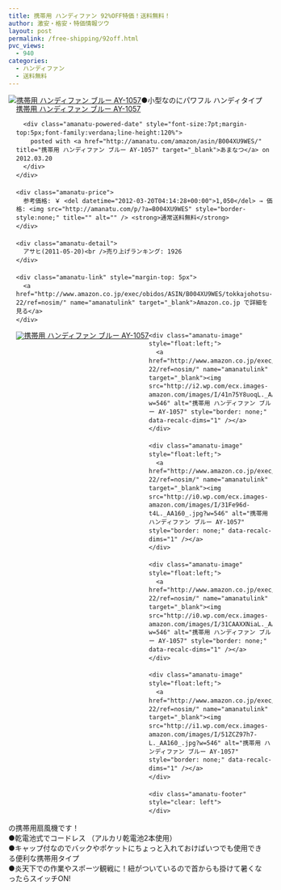 ```yaml
---
title: 携帯用 ハンディファン 92%OFF特価！送料無料！
author: 激安・格安・特価情報ツウ
layout: post
permalink: /free-shipping/92off.html
pvc_views:
  - 940
categories:
  - ハンディファン
  - 送料無料
---
```

<div class="amanatu-box" style="margin-bottom:0px;">
  <div class="amanatu-image" style="float:left;">
    <a href="http://www.amazon.co.jp/exec/obidos/ASIN/B004XU9WES/tokkajohotsu-22/ref=nosim/" name="amanatulink" target="_blank"><img src="http://i0.wp.com/ecx.images-amazon.com/images/I/41iMwXJBTBL._SL160_.jpg?w=546" alt="携帯用 ハンディファン ブルー AY-1057" style="border: none;" data-recalc-dims="1" /></a>
  </div>
  
  <div class="amanatu-info" style="float:left;margin-left:15px;line-height:120%">
    <div class="amanatu-name" style="margin-bottom:10px;line-height:120%">
      <a href="http://www.amazon.co.jp/exec/obidos/ASIN/B004XU9WES/tokkajohotsu-22/ref=nosim/" name="amanatulink" target="_blank">携帯用 ハンディファン ブルー AY-1057</a> 
      
      <div class="amanatu-powered-date" style="font-size:7pt;margin-top:5px;font-family:verdana;line-height:120%">
        posted with <a href="http://amanatu.com/amazon/asin/B004XU9WES/" title="携帯用 ハンディファン ブルー AY-1057" target="_blank">あまなつ</a> on 2012.03.20
      </div>
    </div>
    
    <div class="amanatu-price">
      参考価格: ￥ <del datetime="2012-03-20T04:14:28+00:00">1,050</del> → 価格: <img src="http://amanatu.com/p/?a=B004XU9WES" style="border-style:none;" title="" alt="" /> <strong>通常送料無料</strong>
    </div>
    
    <div class="amanatu-detail">
      アサヒ(2011-05-20)<br />売り上げランキング: 1926
    </div>
    
    <div class="amanatu-link" style="margin-top: 5px">
      <a href="http://www.amazon.co.jp/exec/obidos/ASIN/B004XU9WES/tokkajohotsu-22/ref=nosim/" name="amanatulink" target="_blank">Amazon.co.jp で詳細を見る</a>
    </div>
  </div>
  
  <div class="amanatu-footer" style="clear: left">
  </div>
  
  <div class="amanatu-imageset">
    <div class="amanatu-image" style="float:left;">
      <a href="http://www.amazon.co.jp/exec/obidos/ASIN/B004XU9WES/tokkajohotsu-22/ref=nosim/" name="amanatulink" target="_blank"><img src="http://i0.wp.com/ecx.images-amazon.com/images/I/41eipSy01iL._AA160_.jpg?w=546" alt="携帯用 ハンディファン ブルー AY-1057" style="border: none;" data-recalc-dims="1" /></a>
    </div>
    
    <div class="amanatu-image" style="float:left;">
      <a href="http://www.amazon.co.jp/exec/obidos/ASIN/B004XU9WES/tokkajohotsu-22/ref=nosim/" name="amanatulink" target="_blank"><img src="http://i2.wp.com/ecx.images-amazon.com/images/I/41n75Y8uoqL._AA160_.jpg?w=546" alt="携帯用 ハンディファン ブルー AY-1057" style="border: none;" data-recalc-dims="1" /></a>
    </div>
    
    <div class="amanatu-image" style="float:left;">
      <a href="http://www.amazon.co.jp/exec/obidos/ASIN/B004XU9WES/tokkajohotsu-22/ref=nosim/" name="amanatulink" target="_blank"><img src="http://i0.wp.com/ecx.images-amazon.com/images/I/31Fe96d-t4L._AA160_.jpg?w=546" alt="携帯用 ハンディファン ブルー AY-1057" style="border: none;" data-recalc-dims="1" /></a>
    </div>
    
    <div class="amanatu-image" style="float:left;">
      <a href="http://www.amazon.co.jp/exec/obidos/ASIN/B004XU9WES/tokkajohotsu-22/ref=nosim/" name="amanatulink" target="_blank"><img src="http://i0.wp.com/ecx.images-amazon.com/images/I/31CAAXXNiaL._AA160_.jpg?w=546" alt="携帯用 ハンディファン ブルー AY-1057" style="border: none;" data-recalc-dims="1" /></a>
    </div>
    
    <div class="amanatu-image" style="float:left;">
      <a href="http://www.amazon.co.jp/exec/obidos/ASIN/B004XU9WES/tokkajohotsu-22/ref=nosim/" name="amanatulink" target="_blank"><img src="http://i1.wp.com/ecx.images-amazon.com/images/I/51ZCZ97h7-L._AA160_.jpg?w=546" alt="携帯用 ハンディファン ブルー AY-1057" style="border: none;" data-recalc-dims="1" /></a>
    </div>
    
    <div class="amanatu-footer" style="clear: left">
    </div>
  </div>
</div>

<!--more-->

  
●小型なのにパワフル ハンディタイプの携帯用扇風機です！  
●乾電池式でコードレス （アルカリ乾電池2本使用）  
●キャップ付なのでバックやポケットにちょっと入れておけばいつでも使用できる便利な携帯用タイプ  
●炎天下での作業やスポーツ観戦に！紐がついているので首からも掛けて暑くなったらスイッチON!